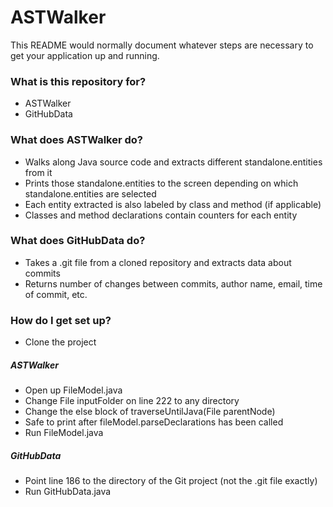 # ASTWalker #

This README would normally document whatever steps are necessary to get your application up and running.

### What is this repository for? ###

* ASTWalker
* GitHubData

### What does ASTWalker do? ###

* Walks along Java source code and extracts different standalone.entities from it
* Prints those standalone.entities to the screen depending on which standalone.entities are selected
* Each entity extracted is also labeled by class and method (if applicable)
* Classes and method declarations contain counters for each entity

### What does GitHubData do? ###

* Takes a .git file from a cloned repository and extracts data about commits
* Returns number of changes between commits, author name, email, time of commit, etc.

### How do I get set up? ###

* Clone the project

##### ASTWalker #####

* Open up FileModel.java
* Change File inputFolder on line 222 to any directory
* Change the else block of traverseUntilJava(File parentNode)
* Safe to print after fileModel.parseDeclarations has been called
* Run FileModel.java

##### GitHubData #####

* Point line 186 to the directory of the Git project (not the .git file exactly)
* Run GitHubData.java